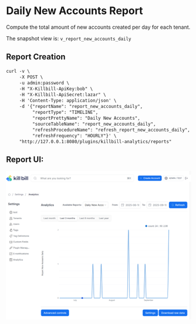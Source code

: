 # Daily New Accounts Report

Compute the total amount of new accounts created per day for each tenant.

The snapshot view is: `v_report_new_accounts_daily`

## Report Creation

```
curl -v \
     -X POST \
     -u admin:password \
     -H "X-Killbill-ApiKey:bob" \
     -H "X-Killbill-ApiSecret:lazar" \
     -H 'Content-Type: application/json' \
     -d '{"reportName": "report_new_accounts_daily",
          "reportType": "TIMELINE",
          "reportPrettyName": "Daily New Accounts",
          "sourceTableName": "report_new_accounts_daily",
          "refreshProcedureName": "refresh_report_new_accounts_daily",
          "refreshFrequency": "HOURLY"}' \
     "http://127.0.0.1:8080/plugins/killbill-analytics/reports"
```

## Report UI:

![daily-new-accounts.png](daily-new-accounts.png)
